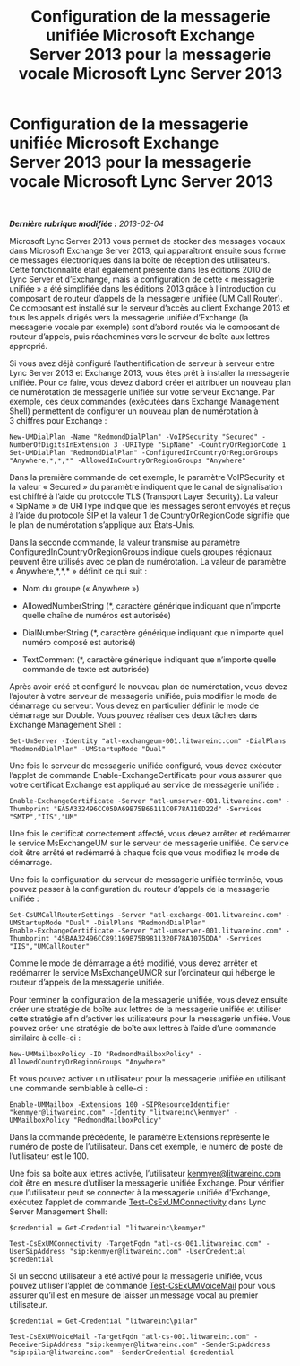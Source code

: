 ﻿---
title: Configuration de la messagerie unifiée Microsoft Exchange Server 2013 pour la messagerie vocale Microsoft Lync Server 2013
TOCTitle: Configuration de la messagerie unifiée Microsoft Exchange Server 2013 pour la messagerie vocale Microsoft Lync Server 2013
ms:assetid: 1be9c4f4-fd8e-4d64-9798-f8737b12e2ab
ms:mtpsurl: https://technet.microsoft.com/fr-fr/library/JJ687983(v=OCS.15)
ms:contentKeyID: 49891253
ms.date: 05/20/2016
mtps_version: v=OCS.15
ms.translationtype: HT
---

# Configuration de la messagerie unifiée Microsoft Exchange Server 2013 pour la messagerie vocale Microsoft Lync Server 2013

 

_**Dernière rubrique modifiée :** 2013-02-04_

Microsoft Lync Server 2013 vous permet de stocker des messages vocaux dans Microsoft Exchange Server 2013, qui apparaîtront ensuite sous forme de messages électroniques dans la boîte de réception des utilisateurs. Cette fonctionnalité était également présente dans les éditions 2010 de Lync Server et d’Exchange, mais la configuration de cette « messagerie unifiée » a été simplifiée dans les éditions 2013 grâce à l’introduction du composant de routeur d’appels de la messagerie unifiée (UM Call Router). Ce composant est installé sur le serveur d’accès au client Exchange 2013 et tous les appels dirigés vers la messagerie unifiée d’Exchange (la messagerie vocale par exemple) sont d’abord routés via le composant de routeur d’appels, puis réacheminés vers le serveur de boîte aux lettres approprié.

Si vous avez déjà configuré l’authentification de serveur à serveur entre Lync Server 2013 et Exchange 2013, vous êtes prêt à installer la messagerie unifiée. Pour ce faire, vous devez d’abord créer et attribuer un nouveau plan de numérotation de messagerie unifiée sur votre serveur Exchange. Par exemple, ces deux commandes (exécutées dans Exchange Management Shell) permettent de configurer un nouveau plan de numérotation à 3 chiffres pour Exchange :

    New-UMDialPlan -Name "RedmondDialPlan" -VoIPSecurity "Secured" -NumberOfDigitsInExtension 3 -URIType "SipName" -CountryOrRegionCode 1
    Set-UMDialPlan "RedmondDialPlan" -ConfiguredInCountryOrRegionGroups "Anywhere,*,*,*" -AllowedInCountryOrRegionGroups "Anywhere"

Dans la première commande de cet exemple, le paramètre VoIPSecurity et la valeur « Secured » du paramètre indiquent que le canal de signalisation est chiffré à l’aide du protocole TLS (Transport Layer Security). La valeur « SipName » de URIType indique que les messages seront envoyés et reçus à l’aide du protocole SIP et la valeur 1 de CountryOrRegionCode signifie que le plan de numérotation s’applique aux États-Unis.

Dans la seconde commande, la valeur transmise au paramètre ConfiguredInCountryOrRegionGroups indique quels groupes régionaux peuvent être utilisés avec ce plan de numérotation. La valeur de paramètre « Anywhere,\*,\*,\* » définit ce qui suit :

  - Nom du groupe (« Anywhere »)

  - AllowedNumberString (\*, caractère générique indiquant que n’importe quelle chaîne de numéros est autorisée)

  - DialNumberString (\*, caractère générique indiquant que n’importe quel numéro composé est autorisé)

  - TextComment (\*, caractère générique indiquant que n’importe quelle commande de texte est autorisée)

Après avoir créé et configuré le nouveau plan de numérotation, vous devez l’ajouter à votre serveur de messagerie unifiée, puis modifier le mode de démarrage du serveur. Vous devez en particulier définir le mode de démarrage sur Double. Vous pouvez réaliser ces deux tâches dans Exchange Management Shell :

    Set-UmServer -Identity "atl-exchangeum-001.litwareinc.com" -DialPlans "RedmondDialPlan" -UMStartupMode "Dual"

Une fois le serveur de messagerie unifiée configuré, vous devez exécuter l’applet de commande Enable-ExchangeCertificate pour vous assurer que votre certificat Exchange est appliqué au service de messagerie unifiée :

    Enable-ExchangeCertificate -Server "atl-umserver-001.litwareinc.com" -Thumbprint "EA5A332496CC05DA69B75B66111C0F78A110D22d" -Services "SMTP","IIS","UM"

Une fois le certificat correctement affecté, vous devez arrêter et redémarrer le service MsExchangeUM sur le serveur de messagerie unifiée. Ce service doit être arrêté et redémarré à chaque fois que vous modifiez le mode de démarrage.

Une fois la configuration du serveur de messagerie unifiée terminée, vous pouvez passer à la configuration du routeur d’appels de la messagerie unifiée :

    Set-CsUMCallRouterSettings -Server "atl-exchange-001.litwareinc.com" -UMStartupMode "Dual" -DialPlans "RedmondDialPlan" 
    Enable-ExchangeCertificate -Server "atl-umserver-001.litwareinc.com" -Thumbprint "45BAA32496CC891169B75B9811320F78A1075DDA" -Services "IIS","UMCallRouter"

Comme le mode de démarrage a été modifié, vous devez arrêter et redémarrer le service MsExchangeUMCR sur l’ordinateur qui héberge le routeur d’appels de la messagerie unifiée.

Pour terminer la configuration de la messagerie unifiée, vous devez ensuite créer une stratégie de boîte aux lettres de la messagerie unifiée et utiliser cette stratégie afin d’activer les utilisateurs pour la messagerie unifiée. Vous pouvez créer une stratégie de boîte aux lettres à l’aide d’une commande similaire à celle-ci :

    New-UMMailboxPolicy -ID "RedmondMailboxPolicy" -AllowedCountryOrRegionGroups "Anywhere"

Et vous pouvez activer un utilisateur pour la messagerie unifiée en utilisant une commande semblable à celle-ci :

    Enable-UMMailbox -Extensions 100 -SIPResourceIdentifier "kenmyer@litwareinc.com" -Identity "litwareinc\kenmyer" -UMMailboxPolicy "RedmondMailboxPolicy"

Dans la commande précédente, le paramètre Extensions représente le numéro de poste de l’utilisateur. Dans cet exemple, le numéro de poste de l’utilisateur est le 100.

Une fois sa boîte aux lettres activée, l’utilisateur kenmyer@litwareinc.com doit être en mesure d’utiliser la messagerie unifiée Exchange. Pour vérifier que l’utilisateur peut se connecter à la messagerie unifiée d’Exchange, exécutez l’applet de commande [Test-CsExUMConnectivity](https://docs.microsoft.com/en-us/powershell/module/skype/Test-CsExUMConnectivity) dans Lync Server Management Shell:

    $credential = Get-Credential "litwareinc\kenmyer"
    
    Test-CsExUMConnectivity -TargetFqdn "atl-cs-001.litwareinc.com" -UserSipAddress "sip:kenmyer@litwareinc.com" -UserCredential $credential

Si un second utilisateur a été activé pour la messagerie unifiée, vous pouvez utiliser l’applet de commande [Test-CsExUMVoiceMail](test-csexumvoicemail.md) pour vous assurer qu’il est en mesure de laisser un message vocal au premier utilisateur.

    $credential = Get-Credential "litwareinc\pilar"
    
    Test-CsExUMVoiceMail -TargetFqdn "atl-cs-001.litwareinc.com" -ReceiverSipAddress "sip:kenmyer@litwareinc.com" -SenderSipAddress "sip:pilar@litwareinc.com" -SenderCredential $credential

